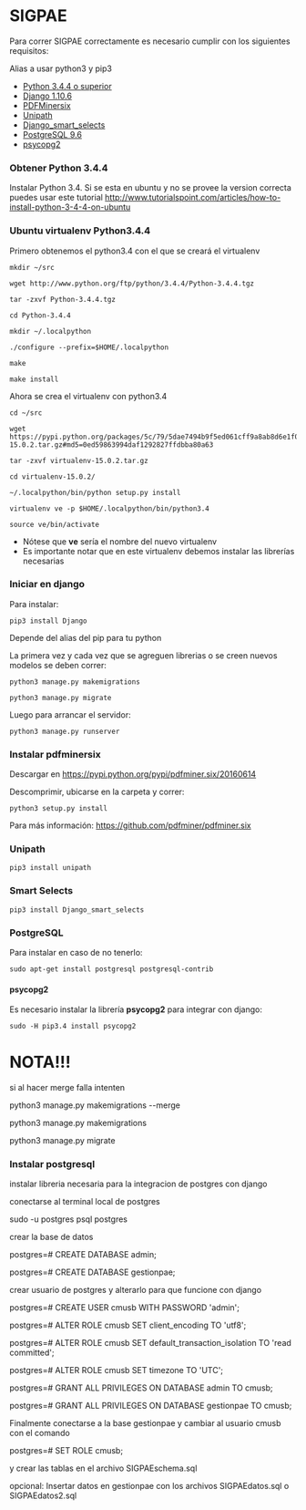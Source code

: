 # SIGPAE

Para correr SIGPAE correctamente es necesario cumplir con los siguientes requisitos:

  Alias a usar python3 y pip3

  - [Python 3.4.4 o superior](#Obtener-Python-3.4.4)
  - [Django 1.10.6](#Iniciar-en-django)
  - [PDFMinersix](#Instalar-pdfminersix)
  - [Unipath](#Unipath)
  - [Django_smart_selects](#Smart-Selects)
  - [PostgreSQL 9.6](#PostgreSQL)
  - [psycopg2](#psycopg2)

### Obtener Python 3.4.4

Instalar Python 3.4. Si se esta en ubuntu y no se provee la version correcta puedes usar este tutorial
http://www.tutorialspoint.com/articles/how-to-install-python-3-4-4-on-ubuntu


### Ubuntu virtualenv Python3.4.4

  Primero obtenemos el python3.4 con el que se creará el virtualenv

    mkdir ~/src

    wget http://www.python.org/ftp/python/3.4.4/Python-3.4.4.tgz

    tar -zxvf Python-3.4.4.tgz

    cd Python-3.4.4

    mkdir ~/.localpython

    ./configure --prefix=$HOME/.localpython

    make

    make install

  Ahora se crea el virtualenv con python3.4

    cd ~/src

    wget https://pypi.python.org/packages/5c/79/5dae7494b9f5ed061cff9a8ab8d6e1f02db352f3facf907d9eb614fb80e9/virtualenv-15.0.2.tar.gz#md5=0ed59863994daf1292827ffdbba80a63

    tar -zxvf virtualenv-15.0.2.tar.gz

    cd virtualenv-15.0.2/

    ~/.localpython/bin/python setup.py install

    virtualenv ve -p $HOME/.localpython/bin/python3.4

    source ve/bin/activate  

- Nótese que **ve** sería el nombre del nuevo virtualenv
- Es importante notar que en este virtualenv debemos instalar las librerías necesarias

### Iniciar en django

Para instalar:

    pip3 install Django

  Depende del alias del pip para tu python

La primera vez y cada vez que se agreguen librerias o se creen nuevos modelos se deben correr:

    python3 manage.py makemigrations 
    
    python3 manage.py migrate

Luego para arrancar el servidor:

    python3 manage.py runserver

### Instalar pdfminersix

  Descargar en https://pypi.python.org/pypi/pdfminer.six/20160614

  Descomprimir, ubicarse en la carpeta y correr:

    python3 setup.py install

  Para más información: https://github.com/pdfminer/pdfminer.six
	
### Unipath
  
    pip3 install unipath

### Smart Selects

    pip3 install Django_smart_selects

### PostgreSQL
  
  Para instalar en caso de no tenerlo:

    sudo apt-get install postgresql postgresql-contrib

  #### psycopg2
  Es necesario instalar la librería **psycopg2** para integrar con django:

    sudo -H pip3.4 install psycopg2


# NOTA!!!

si al hacer merge falla intenten

python3 manage.py makemigrations --merge

python3 manage.py makemigrations

python3 manage.py migrate


### Instalar postgresql

  

instalar libreria necesaria para la integracion de postgres con django

  

conectarse al terminal local de postgres

  sudo -u postgres psql postgres

crear la base de datos

  postgres=# CREATE DATABASE admin;

  postgres=# CREATE DATABASE gestionpae;

crear usuario de postgres y alterarlo para que funcione con django

  postgres=# CREATE USER cmusb WITH PASSWORD 'admin';

  postgres=# ALTER ROLE cmusb SET client_encoding TO 'utf8';

  postgres=# ALTER ROLE cmusb SET default_transaction_isolation TO 'read committed';

  postgres=# ALTER ROLE cmusb SET timezone TO 'UTC';

  postgres=# GRANT ALL PRIVILEGES ON DATABASE admin TO cmusb;

  postgres=# GRANT ALL PRIVILEGES ON DATABASE gestionpae TO cmusb;

  Finalmente conectarse a la base gestionpae y cambiar al usuario cmusb con el comando

  postgres=# SET ROLE cmusb;

  y crear las tablas en el archivo SIGPAEschema.sql

  opcional: Insertar datos en gestionpae con los archivos SIGPAEdatos.sql o SIGPAEdatos2.sql
